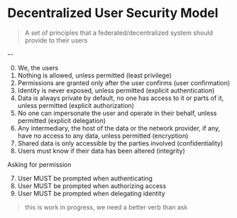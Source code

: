 # Decentralized User Security Model

> A set of principles that a federated/decentralized system should provide to their users

--

0. We, the users
1. Nothing is allowed, unless permitted (least privilege)
2. Permissions are granted only after the user confirms (user confirmation)
3. Identity is never exposed, unless permitted (explicit authentication)
3. Data is always private by default, no one has access to it or parts of it, unless permitted (explicit authorization)
5. No one can impersonate the user and operate in their behalf, unless permitted (explicit delegation)
4. Any intermediary, the host of the data or the network provider, if any, have no access to any data, unless permitted (encryption)
5. Shared data is only accessible by the parties involved (confidentiality)
6. Users must know if their data has been altered (integrity)

Asking for permission

7. User MUST be prompted when authenticating
8. User MUST be prompted when authorizing access
9. User MUST be prompted when delegating identity


> this is work in progress, we need a better verb than ask
